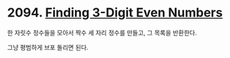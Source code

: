 # 2094. [Finding 3-Digit Even Numbers](./2094.cpp)

한 자릿수 정수들을 모아서 짝수 세 자리 정수를 만들고, 그 목록을 반환한다.

그냥 평범하게 브포 돌리면 된다.
